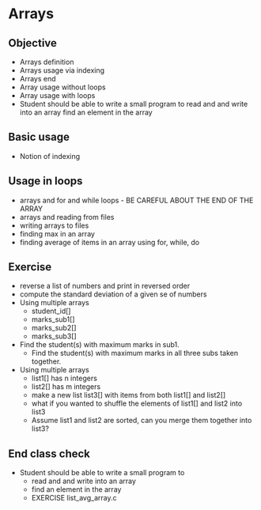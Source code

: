 # Arrays
## Objective
  * Arrays definition
  * Arrays usage via  indexing
  * Arrays end
  * Array usage without loops
  * Array usage with loops
  * Student should be able to write a small program to
         read and and write into an array
         find an element in the array

## Basic usage
  * Notion of indexing

## Usage in loops
  * arrays and for and while loops -  BE CAREFUL ABOUT THE END OF THE ARRAY
  * arrays and reading from files
  * writing arrays to files
  * finding max in an array
  * finding average of items in an array using for, while, do

## Exercise
  * reverse a list of numbers and print in reversed order
  * compute the standard deviation of a given se of numbers
  * Using multiple arrays  
    * student\_id[]  
    * marks\_sub1[]  
    * marks\_sub2[]  
    * marks\_sub3[]  
  * Find the student(s) with maximum marks in sub1.
    * Find the student(s) with maximum marks in all three subs taken together.
  * Using multiple arrays
    * list1[] has n integers
    * list2[] has m integers
    * make a new list list3[] with items from both list1[] and list2[]
    * what if you wanted to shuffle the elements of list1[] and list2 into list3
    * Assume list1 and list2 are sorted, can you merge them together into list3?

## End class check
  * Student should be able to write a small program to
    * read and and write into an array
    * find an element in the array
    * EXERCISE list\_avg\_array.c
